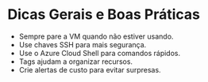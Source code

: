 # Dicas Gerais e Boas Práticas

- Sempre pare a VM quando não estiver usando.
- Use chaves SSH para mais segurança.
- Use o Azure Cloud Shell para comandos rápidos.
- Tags ajudam a organizar recursos.
- Crie alertas de custo para evitar surpresas.
